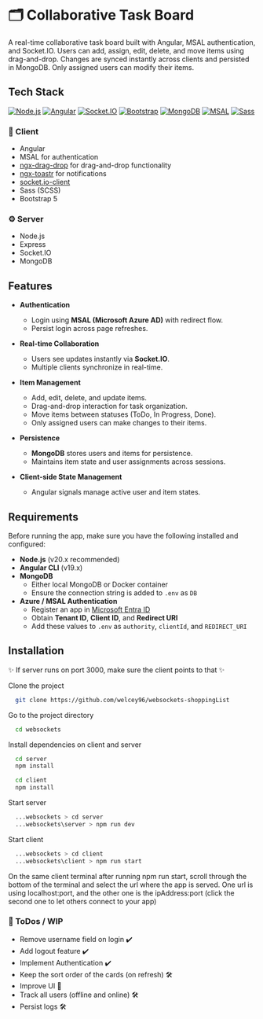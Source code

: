 # 🗂️ Collaborative Task Board

A real-time collaborative task board built with Angular, MSAL authentication, and Socket.IO.
Users can add, assign, edit, delete, and move items using drag-and-drop. Changes are synced instantly across clients and persisted in MongoDB. Only assigned users can modify their items.

## Tech Stack

[![Node.js](https://img.shields.io/badge/Node.js-v20.17.0-blue?logo=nodedotjs&logoColor=white&style=flat&label=Node.js&message=LTS)](https://nodejs.org/en/download) [![Angular](https://img.shields.io/badge/Angular-v19-red?logo=angular&logoColor=white)](https://angular.dev/) [![Socket.IO](https://img.shields.io/badge/Socket.io-4.x-black?logo=socket.io&logoColor=white)](https://socket.io/) [![Bootstrap](https://img.shields.io/badge/Bootstrap-5.x-7952B3?logo=bootstrap&logoColor=white)](https://getbootstrap.com/) [![MongoDB](https://img.shields.io/badge/MongoDB-v7.0-green?logo=mongodb&logoColor=white)](https://www.mongodb.com/) [![MSAL](https://img.shields.io/badge/MSAL-Microsoft-blue?logo=microsoft&logoColor=white)](https://learn.microsoft.com/en-us/azure/active-directory/develop/msal-overview) [![Sass](https://img.shields.io/badge/Sass-v1.70.0-pink?logo=sass&logoColor=white)](https://sass-lang.com/)

### 🧩 Client

- Angular
- MSAL for authentication
- [ngx-drag-drop](https://www.npmjs.com/package/@swimlane/ngx-drag-drop) for drag-and-drop functionality
- [ngx-toastr](https://www.npmjs.com/package/ngx-toastr) for notifications
- [socket.io-client](https://www.npmjs.com/package/socket.io-client)
- Sass (SCSS)
- Bootstrap 5

### ⚙️ Server

- Node.js
- Express
- Socket.IO
- MongoDB

## Features

- **Authentication**

  - Login using **MSAL (Microsoft Azure AD)** with redirect flow.
  - Persist login across page refreshes.

- **Real-time Collaboration**

  - Users see updates instantly via **Socket.IO**.
  - Multiple clients synchronize in real-time.

- **Item Management**

  - Add, edit, delete, and update items.
  - Drag-and-drop interaction for task organization.
  - Move items between statuses (ToDo, In Progress, Done).
  - Only assigned users can make changes to their items.

- **Persistence**

  - **MongoDB** stores users and items for persistence.
  - Maintains item state and user assignments across sessions.

- **Client-side State Management**
  - Angular signals manage active user and item states.

## Requirements

Before running the app, make sure you have the following installed and configured:

- **Node.js** (v20.x recommended)
- **Angular CLI** (v19.x)
- **MongoDB**
  - Either local MongoDB or Docker container
  - Ensure the connection string is added to `.env` as `DB`
- **Azure / MSAL Authentication**
  - Register an app in [Microsoft Entra ID](https://entra.microsoft.com/)
  - Obtain **Tenant ID**, **Client ID**, and **Redirect URI**
  - Add these values to `.env` as `authority`, `clientId`, and `REDIRECT_URI`

## Installation

✨ If server runs on port 3000, make sure the client points to that ✨

Clone the project

```bash
  git clone https://github.com/welcey96/websockets-shoppingList
```

Go to the project directory

```bash
  cd websockets
```

Install dependencies on client and server

```bash
  cd server
  npm install
```

```bash
  cd client
  npm install
```

Start server

```bash
  ...websockets > cd server
  ...websockets\server > npm run dev
```

Start client

```bash
  ...websockets > cd client
  ...websockets\client > npm run start
```

On the same client terminal after running npm run start, scroll through the bottom of the terminal and select the url where the app is served.
One url is using localhost:port, and the other one is the ipAddress:port (click the second one to let others connect to your app)

### :memo: ToDos / WIP

- Remove username field on login :heavy_check_mark:
- Add logout feature :heavy_check_mark:
- Implement Authentication :heavy_check_mark:
- Keep the sort order of the cards (on refresh) :hammer_and_wrench:
- Improve UI :construction:
- Track all users (offline and online) :hammer_and_wrench:
- Persist logs :hammer_and_wrench:

